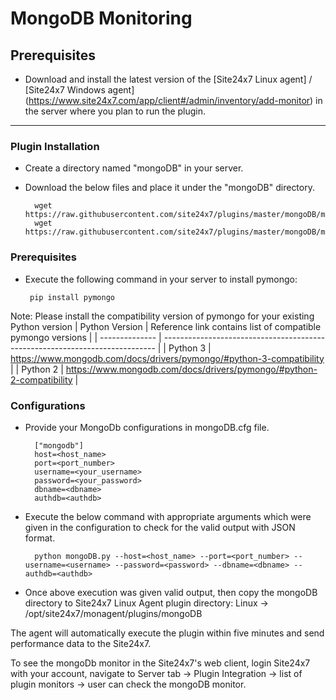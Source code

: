 # MongoDB Monitoring
                                                                                              
## Prerequisites

- Download and install the latest version of the [Site24x7 Linux agent] / [Site24x7 Windows agent] (https://www.site24x7.com/app/client#/admin/inventory/add-monitor) in the server where you plan to run the plugin. 
---

### Plugin Installation  

- Create a directory named "mongoDB" in your server.		
      
- Download the below files and place it under the "mongoDB" directory.

		wget https://raw.githubusercontent.com/site24x7/plugins/master/mongoDB/mongoDB.py
		wget https://raw.githubusercontent.com/site24x7/plugins/master/mongoDB/mongoDB.cfg
		
### Prerequisites

 - Execute the following command in your server to install pymongo: 

		pip install pymongo
		
		
 Note: Please install the compatibility version of pymongo for your existing Python version
| Python Version | Reference link contains list of compatible pymongo versions                  |
| -------------- | ---------------------------------------------------------------------------- |
| Python 3       | https://www.mongodb.com/docs/drivers/pymongo/#python-3-compatibility         |
| Python 2       | https://www.mongodb.com/docs/drivers/pymongo/#python-2-compatibility         |

### Configurations

- Provide your MongoDb configurations in mongoDB.cfg file.

		["mongodb"]
		host=<host_name>
		port=<port_number>
		username=<your_username>
		password=<your_password>
		dbname=<dbname>
		authdb=<authdb>
			

- Execute the below command with appropriate arguments which were given in the configuration to check for the valid output with JSON format.

		python mongoDB.py --host=<host_name> --port=<port_number> --username=<username> --password=<password> --dbname=<dbname> --authdb=<authdb>
		
		
- Once above execution was given valid output, then copy the mongoDB directory to Site24x7 Linux Agent plugin directory: 
 		Linux             ->   /opt/site24x7/monagent/plugins/mongoDB
		

The agent will automatically execute the plugin within five minutes and send performance data to the Site24x7. 

To see the mongoDb monitor in the Site24x7's web client, login Site24x7 with your account, navigate to Server tab -> Plugin Integration -> list of plugin monitors -> user can check the mongoDB monitor.



